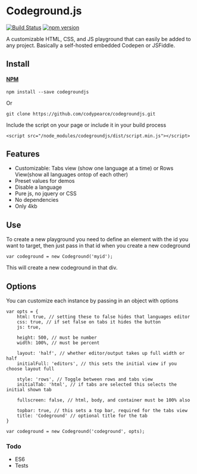 # Codeground.js

[![Build Status](https://travis-ci.org/codypearce/codegroundjs.svg?branch=master)](https://travis-ci.org/codypearce/codegroundjs) [![npm version](https://badge.fury.io/js/codegroundjs.svg)](https://badge.fury.io/js/codegroundjs) 

A customizable HTML, CSS, and JS playground that can easily be added to any project. Basically a self-hosted embedded Codepen or JSFiddle.

## Install

#### [NPM](https://www.npmjs.com/package/codegroundjs)
```
npm install --save codegroundjs
```
Or

```
git clone https://github.com/codypearce/codegroundjs.git
```

Include the script on your page or include it in your build process
```
<script src="/node_modules/codegroundjs/dist/script.min.js"></script>
```

## Features

* Customizable: Tabs view (show one language at a time) or Rows View(show all languages ontop of each other)
* Preset values for demos
* Disable a language
* Pure js, no jquery or CSS
* No dependencies
* Only 4kb

## Use

To create a new playground you need to define an element with the id you want to target, then just pass in that id when you create a new codeground
```
var codeground = new Codeground('myid');
```
This will create a new codeground in that div.

## Options
You can customize each instance by passing in an object with options

```
var opts = {
    html: true, // setting these to false hides that languages editor
    css: true, // if set false on tabs it hides the button
    js: true,

    height: 500, // must be number
    width: 100%, // must be percent

    layout: 'half', // whether editor/output takes up full width or half
    initialFull: 'editors', // this sets the initial view if you choose layout full

    style: 'rows', // Toggle between rows and tabs view
    initialTab: 'html', // if tabs are selected this selects the initial shown tab
    
    fullscreen: false, // html, body, and container must be 100% also

    topbar: true, // this sets a top bar, required for the tabs view
    title: 'Codeground' // optional title for the tab
}

var codeground = new Codeground('codeground', opts);
```
### Todo

* ES6
* Tests
